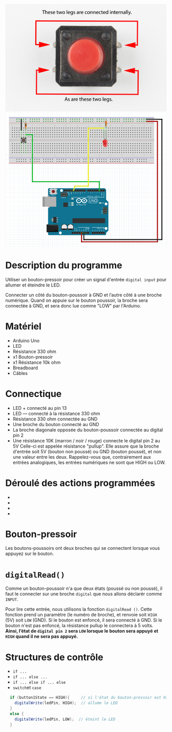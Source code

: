 ![bouton-connexions.jpg](bouton-connexions.jpg)
![ex03_pushbutton_LED.png](ex03_pushbutton_LED.png)

# Description du programme
Utiliser un bouton-pressoir pour créer un signal d'entrée `digital input` pour allumer et éteindre le LED.

Connecter un côté du bouton-poussoir à GND et l’autre côté à une broche numérique. 
Quand on appuie sur le bouton poussoir, la broche sera connectée à GND, et sera donc lue comme "LOW" par l'Arduino.


# Matériel
  - Arduino Uno
  - LED
  - Résistance 330 ohm
  - x1 Bouton-pressoir
  - x1 Résistance 10k ohm
  - Breadboard
  - Câbles

# Connectique
  - LED + connecté au pin 13
  - LED — connecté à la résistance 330 ohm
  - Résistance 330 ohm connectée au GND 
  - Une broche du bouton connecté au GND
  - La broche diagonale opposée du bouton-poussoir connectée au digital pin 2
  - Une résistance 10K (marron / noir / rouge) connecte le digital pin 2 au 5V
    Celle-ci est appelée résistance "pullup". Elle assure que la broche d'entrée soit 5V (bouton non poussé) ou GND (bouton poussé), et non une valeur entre les deux.
    Rappelez-vous que, contrairement aux entrées analogiques, les entrées numériques ne sont que HIGH ou LOW.

# Déroulé des actions programmées
  - 
  - 
  - 
  - 

# Bouton-pressoir

Les boutons-poussoirs ont deux broches qui se connectent lorsque vous appuyez sur le bouton.


# `digitalRead()`

Comme un bouton-poussoir n'a que deux états (poussé ou non poussé), il faut le connecter sur une broche `digital` que nous allons déclarér comme `INPUT`. 

Pour lire cette entrée, nous utilisons la fonction `digitalRead ()`. Cette fonction prend un paramètre (le numéro de broche), et renvoie soit `HIGH` (5V) soit `LOW` (GND).
Si le bouton est enfoncé, il sera connecté à GND. Si le bouton n'est pas enfoncé, la résistance pullup le connectera à 5 volts.
**Ainsi, l’état de `digital pin 2` sera `LOW` lorsque le bouton sera appuyé et `HIGH` quand il ne sera pas appuyé.**


# Structures de contrôle 

- `if ...`
- `if ... else ...`
- `if ... else if ... else`
- `switch`et `case` 


```java
  if (button1State == HIGH){     // si l'état du bouton-pressoir est HIGH donc
    digitalWrite(ledPin, HIGH);  // allume le LED
  }
  else {
    digitalWrite(ledPin, LOW);  // éteint le LED
  }
```